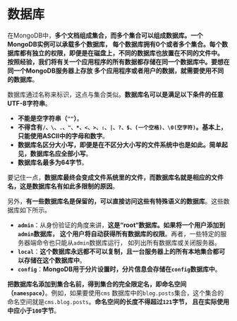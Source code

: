 数据库
======================================================================
在MongoDB中，**多个文档组成集合，而多个集合可以组成数据库。一个MongoDB实例可以承载多个数据库，
每个数据库拥有0个或者多个集合。每个数据库都有独立的权限，即便是在磁盘上，不同的数据库也放置在不同的文件中。
按照经验，我们将有关一个应用程序的所有数据都存储在同一个数据库中。要想在同一个MongoDB服务器上存放
多个应用程序或者用户的数据，就需要使用不同的数据库**。

数据库通过名称来标识，这点与集合类似。**数据库名可以是满足以下条件的任意UTF-8字符串**。
+ **不能是空字符串（`""`）**。
+ **不得含有`/、\、.、"、*、<、>、:、|、?、$、(一个空格)、\0(空字符)`。基本上，只能使用ASCII中的字母和数字**。
+ **数据库名区分大小写，即便是在不区分大小写的文件系统中也是如此。简单起见，数据库名应全部小写**。
+ **数据库名最多为64字节**。

要记住一点，**数据库最终会变成文件系统里的文件，而数据库名就是相应的文件名，这是数据库名有如此多限制的原因**。 

另外，**有一些数据库名是保留的，可以直接访问这些有特殊语义的数据库**。这些数据库如下所示。
+ **`admin`**：从身份验证的角度来讲，**这是“root“数据库。如果将一个用户添加到`admin`数据库，
这个用户将自动获得所有数据库的权限**。再者，一些特定的服务器端命令也只能从`admin`数据库运行，
如列出所有数据库或关闭服务器。
+ **`local`**：**这个数据库永远都不可以复制，且一台服务器上的所有本地集合都可以存储在这个数据库中**。
+ **`config`**：**MongoDB用于分片设置时，分片信息会存储在`config`数据库中**。

**把数据库名添加到集合名前，得到集合的完全限定名，即命名空间（`namespace`）**。例如，如果要使用`cms`
数据库中的`blog.posts`集合，这个集合的命名空间就是`cms.blog.posts`。**命名空间的长度不得超过`121`字节，
且在实际使用中应小于`100`字节**。












